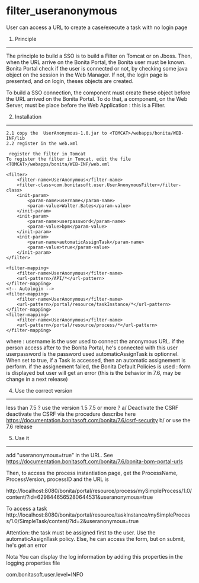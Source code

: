 # filter_useranonymous
User can access a URL to create a case/execute a task with no login page


1. Principle
-------------
The principle to build a SSO is to build a Filter on Tomcat or on Jboss.
Then, when the URL arrive on the Bonita Portal, the Bonita user must be known.
Bonita Portal check if the user is connected or not, by checking some java object on the session in the Web Manager. If not, the login page is presented, and on login, theses objects are created.
 
 To build a SSO connection, the component must create these object before the URL arrived on the Bonita Portal. To do that, a component, on the Web Server, must be place before the Web Application : this is a Filter.
 
2. Installation
---------------------------
	2.1 copy the  UserAnonymous-1.0.jar to <TOMCAT>/webapps/bonita/WEB-INF/lib
	2.2 register in the web.xml
	
	 register the filter in Tomcat
	To register the filter in Tomcat, edit the file <TOMCAT>/webapps/bonita/WEB-INF/web.xml

	<filter>
		<filter-name>UserAnonymous</filter-name>
		<filter-class>com.bonitasoft.user.UserAnonymousFilter</filter-class>		
		<init-param>
      		<param-name>username</param-name>
      		<param-value>Walter.Bates</param-value>
    	</init-param>   
		<init-param>
      		<param-name>userpassword</param-name>
      		<param-value>bpm</param-value>
    	</init-param>
    	<init-param>
      		<param-name>automaticAssignTask</param-name>
      		<param-value>true</param-value>
    	</init-param>   
	</filter>

	<filter-mapping>
		<filter-name>UserAnonymous</filter-name>
		<url-pattern>/API/*</url-pattern>
	</filter-mapping>
	<!-- Autologin -->
	<filter-mapping>
		<filter-name>UserAnonymous</filter-name>
		<url-pattern>/portal/resource/taskInstance/*</url-pattern>
	</filter-mapping>
	<filter-mapping>
		<filter-name>UserAnonymous</filter-name>
		<url-pattern>/portal/resource/process/*</url-pattern>
	</filter-mapping>


where :
username is the user used to connect the anonymous URL. if the person access after to the Bonita Portal, he's connected with this user
userpassword is the password used
automaticAssignTask is optionnel. When set to true, if a Task is accessed, then an automatic assignement is perform. if the assignement failed, the Bonita Default Policies is used : form is displayed but user will get an error (this is the behavior in 7.6, may be change in a next release)

4. Use the correct version
--------------------------
   less than 7.5 ? use the version 1.5
   7.5 or more ? 
		a/ Deactivate the CSRF
			deactivate the CSRF via the procedure describe here
			https://documentation.bonitasoft.com/bonita/7.6/csrf-security
		b/ or use the 7.6 release
			
	
	
5. Use it 
-----------
add "useranonymous=true" in the URL.
See https://documentation.bonitasoft.com/bonita/7.6/bonita-bpm-portal-urls
 
  
Then, to access the process instantiation page, get the ProcessName, ProcessVersion, processID and the URL is
 	
http://localhost:8080/bonita/portal/resource/process/mySimpleProcess/1.0/content/?id=6298446565280644531&useranonymous=true
	
To access a task
http://localhost:8080/bonita/portal/resource/taskInstance/mySimpleProcess/1.0/SimpleTask/content/?id=2&useranonymous=true

Attention: the task must be assigned first to the user. Use the automaticAssignTask policy. Else, he can access the form, but on submit, he's get an error


Nota
You can display the log information by adding this properties in the logging.properties file

com.bonitasoft.user.level=INFO
